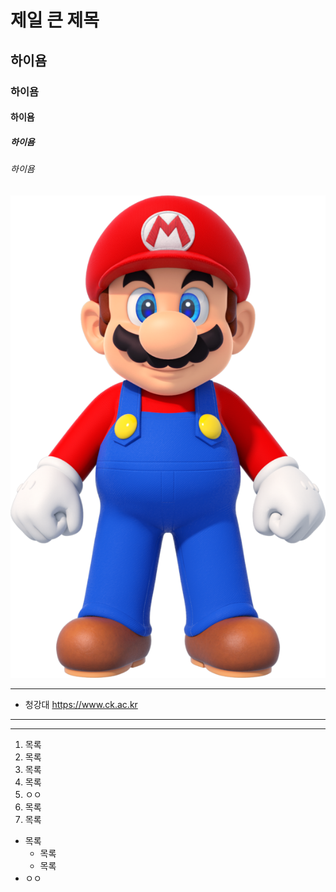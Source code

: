 # 제일 큰 제목
## 하이욤
### 하이욤 
#### 하이욤
##### 하이욤 
###### 하이욤

![실습](./mario.png/)

* * *
- 청강대 <https://www.ck.ac.kr>

***
---


1. 목록
5. 목록
2. 목록
6. 목록
7. ㅇㅇ
4. 목록
5. 목록

* 목록
  * 목록
  - 목록
* ㅇㅇ
